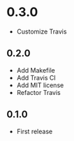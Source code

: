 # 0.3.0
+ Customize Travis

## 0.2.0
+ Add Makefile
+ Add Travis CI
+ Add MIT license
+ Refactor Travis

## 0.1.0
+ First release